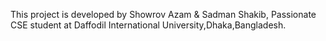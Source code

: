 This project is developed by Showrov Azam & Sadman Shakib, Passionate CSE student at Daffodil International University,Dhaka,Bangladesh.
